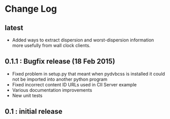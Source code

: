 # Change Log

## latest

* Added ways to extract dispersion and worst-dispersion information more usefully from wall clock clients.

## 0.1.1 : Bugfix release (18 Feb 2015)

* Fixed problem in setup.py that meant when pydvbcss is installed it could not be imported into another python program
* Fixed incorrect content ID URLs used in CII Server example
* Various documentation improvements
* New unit tests

## 0.1 : initial release
